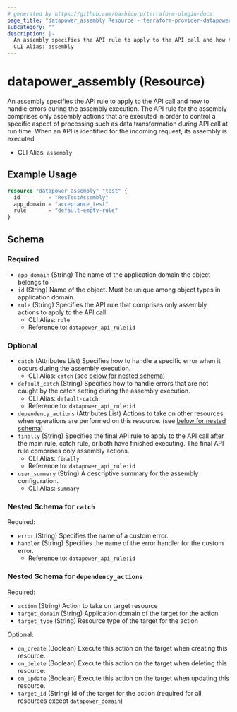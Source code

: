 ```yaml
---
# generated by https://github.com/hashicorp/terraform-plugin-docs
page_title: "datapower_assembly Resource - terraform-provider-datapower"
subcategory: ""
description: |-
  An assembly specifies the API rule to apply to the API call and how to handle errors during the assembly execution. The API rule for the assembly comprises only assembly actions that are executed in order to control a specific aspect of processing such as data transformation during API call at run time. When an API is identified for the incoming request, its assembly is executed.
  CLI Alias: assembly
---
```


# datapower_assembly (Resource)

An assembly specifies the API rule to apply to the API call and how to handle errors during the assembly execution. The API rule for the assembly comprises only assembly actions that are executed in order to control a specific aspect of processing such as data transformation during API call at run time. When an API is identified for the incoming request, its assembly is executed.
  - CLI Alias: `assembly`

## Example Usage

```terraform
resource "datapower_assembly" "test" {
  id         = "ResTestAssembly"
  app_domain = "acceptance_test"
  rule       = "default-empty-rule"
}
```

<!-- schema generated by tfplugindocs -->
## Schema

### Required

- `app_domain` (String) The name of the application domain the object belongs to
- `id` (String) Name of the object. Must be unique among object types in application domain.
- `rule` (String) Specifies the API rule that comprises only assembly actions to apply to the API call.
  - CLI Alias: `rule`
  - Reference to: `datapower_api_rule:id`

### Optional

- `catch` (Attributes List) Specifies how to handle a specific error when it occurs during the assembly execution.
  - CLI Alias: `catch` (see [below for nested schema](#nestedatt--catch))
- `default_catch` (String) Specifies how to handle errors that are not caught by the catch setting during the assembly execution.
  - CLI Alias: `default-catch`
  - Reference to: `datapower_api_rule:id`
- `dependency_actions` (Attributes List) Actions to take on other resources when operations are performed on this resource. (see [below for nested schema](#nestedatt--dependency_actions))
- `finally` (String) Specifies the final API rule to apply to the API call after the main rule, catch rule, or both have finished executing. The final API rule comprises only assembly actions.
  - CLI Alias: `finally`
  - Reference to: `datapower_api_rule:id`
- `user_summary` (String) A descriptive summary for the assembly configuration.
  - CLI Alias: `summary`

<a id="nestedatt--catch"></a>
### Nested Schema for `catch`

Required:

- `error` (String) Specifies the name of a custom error.
- `handler` (String) Specifies the name of the error handler for the custom error.
  - Reference to: `datapower_api_rule:id`


<a id="nestedatt--dependency_actions"></a>
### Nested Schema for `dependency_actions`

Required:

- `action` (String) Action to take on target resource
- `target_domain` (String) Application domain of the target for the action
- `target_type` (String) Resource type of the target for the action

Optional:

- `on_create` (Boolean) Execute this action on the target when creating this resource.
- `on_delete` (Boolean) Execute this action on the target when deleting this resource.
- `on_update` (Boolean) Execute this action on the target when updating this resource.
- `target_id` (String) Id of the target for the action (required for all resources except `datapower_domain`)
